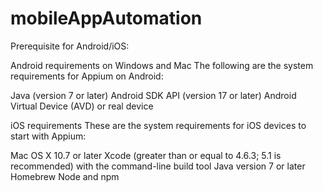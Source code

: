 # mobileAppAutomation

Prerequisite for Android/iOS:

Android requirements on Windows and Mac
The following are the system requirements for Appium on Android:

Java (version 7 or later)
Android SDK API (version 17 or later)
Android Virtual Device (AVD) or real device

iOS requirements
These are the system requirements for iOS devices to start with Appium:

Mac OS X 10.7 or later
Xcode (greater than or equal to 4.6.3; 5.1 is recommended) with the command-line build tool
Java version 7 or later
Homebrew
Node and npm

